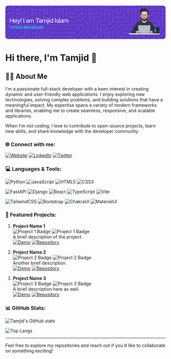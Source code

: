 ![Header Image](https://github.com/tamjidzihan/tamjidzihan/blob/main/github-header-image.png)

# Hi there, I'm Tamjid 👋

## 🧑‍💻 About Me
I'm a passionate full-stack developer with a keen interest in creating dynamic and user-friendly web applications. I enjoy exploring new technologies, solving complex problems, and building solutions that have a meaningful impact. My expertise spans a variety of modern frameworks and libraries, enabling me to create seamless, responsive, and scalable applications.

When I'm not coding, I love to contribute to open-source projects, learn new skills, and share knowledge with the developer community.

### 🌐 Connect with me:

[![Website](https://img.shields.io/badge/Website-YourSite-blue?style=flat&logo=google-chrome)](https://your-website-link.com)
[![LinkedIn](https://img.shields.io/badge/LinkedIn-Profile-blue?style=flat&logo=linkedin)](https://www.linkedin.com/in/yourprofile)
[![Twitter](https://img.shields.io/badge/Twitter-@tamjid_tweets-1DA1F2?style=flat&logo=twitter)](https://twitter.com/yourprofile)

### 💻 Languages & Tools:

![Python](https://img.shields.io/badge/Python-3670A0?style=for-the-badge&logo=python&logoColor=ffdd54)
![JavaScript](https://img.shields.io/badge/JavaScript-F7DF1E?style=for-the-badge&logo=javascript&logoColor=black)
![HTML5](https://img.shields.io/badge/HTML5-E34F26?style=for-the-badge&logo=html5&logoColor=white)
![CSS3](https://img.shields.io/badge/CSS3-1572B6?style=for-the-badge&logo=css3&logoColor=white)

![FastAPI](https://img.shields.io/badge/FastAPI-009688?style=for-the-badge&logo=fastapi&logoColor=white)
![Django](https://img.shields.io/badge/Django-092E20?style=for-the-badge&logo=django&logoColor=white)
![React](https://img.shields.io/badge/React-20232A?style=for-the-badge&logo=react&logoColor=61DAFB)
![TypeScript](https://img.shields.io/badge/TypeScript-3178C6?style=for-the-badge&logo=typescript&logoColor=white)
![Vite](https://img.shields.io/badge/Vite-646CFF?style=for-the-badge&logo=vite&logoColor=white)

![TailwindCSS](https://img.shields.io/badge/TailwindCSS-38B2AC?style=for-the-badge&logo=tailwind-css&logoColor=white)
![Bootstrap](https://img.shields.io/badge/Bootstrap-563D7C?style=for-the-badge&logo=bootstrap&logoColor=white)
![ChakraUI](https://img.shields.io/badge/ChakraUI-319795?style=for-the-badge&logo=chakraui&logoColor=white)
![MaterialUI](https://img.shields.io/badge/Material--UI-0081CB?style=for-the-badge&logo=material-ui&logoColor=white)

### 🌟 Featured Projects:

1. **Project Name 1**  
   ![Project 1 Badge](https://img.shields.io/badge/-React-blue?style=flat&logo=react) ![Project 1 Badge](https://img.shields.io/badge/-TypeScript-blue?style=flat&logo=typescript)  
   A brief description of the project.  
   [![Demo](https://img.shields.io/badge/Demo-Link-green?style=flat)](https://project1-demo-link.com) [![Repository](https://img.shields.io/badge/Repository-GitHub-blue?style=flat&logo=github)](https://github.com/tamjidzihan/project1-repo)

2. **Project Name 2**  
   ![Project 2 Badge](https://img.shields.io/badge/-Django-green?style=flat&logo=django) ![Project 2 Badge](https://img.shields.io/badge/-TailwindCSS-teal?style=flat&logo=tailwind-css)  
   Another brief description.  
   [![Demo](https://img.shields.io/badge/Demo-Link-green?style=flat)](https://project2-demo-link.com) [![Repository](https://img.shields.io/badge/Repository-GitHub-blue?style=flat&logo=github)](https://github.com/tamjidzihan/project2-repo)

3. **Project Name 3**  
   ![Project 3 Badge](https://img.shields.io/badge/-FastAPI-teal?style=flat&logo=fastapi) ![Project 3 Badge](https://img.shields.io/badge/-Bootstrap-purple?style=flat&logo=bootstrap)  
   A brief description here as well.  
   [![Demo](https://img.shields.io/badge/Demo-Link-green?style=flat)](https://project3-demo-link.com) [![Repository](https://img.shields.io/badge/Repository-GitHub-blue?style=flat&logo=github)](https://github.com/tamjidzihan/project3-repo)

### 📊 GitHub Stats:

![Tamjid's GitHub stats](https://github-readme-stats.vercel.app/api?username=tamjidzihan&hide=contribs,prs&show_icons=true)

![Top Langs](https://github-readme-stats.vercel.app/api/top-langs/?username=tamjidzihan&layout=compact)

---

Feel free to explore my repositories and reach out if you'd like to collaborate on something exciting!
